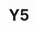 ---
basin: 'No'
cudn: true
floor: First
grade: 5
images:
- /assets/images/rooms/noc/y5_1.jpg
- /assets/images/rooms/noc/y5_2.jpg
- /assets/images/rooms/noc/y5_3.jpg
- /assets/images/rooms/noc/y5_4.jpg
living_room: 'No'
location: North Court
name: Y5
network: Wired and Wireless
title: Y5
---